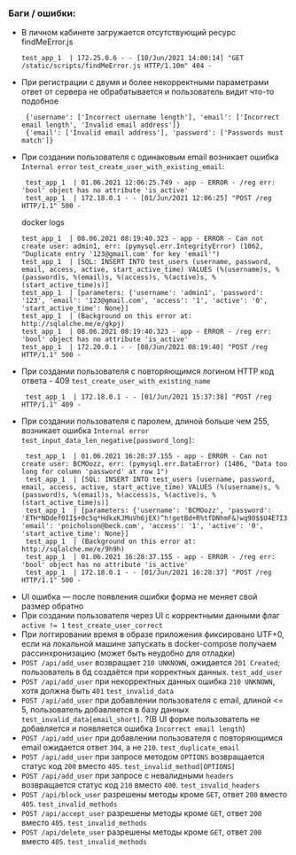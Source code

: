 ### Баги / ошибки:
 * В личном кабинете загружается отсутствующий ресурс findMeError.js
   ```
   test_app_1  | 172.25.0.6 - - [10/Jun/2021 14:00:14] "GET /static/scripts/findMeError.js HTTP/1.10m" 404 -
   ```
 * При регистрации с двумя и более некорректными параметрами ответ от сервера не обрабатывается и пользователь видит что-то подобное 
   ```    
    {'username': ['Incorrect username length'], 'email': ['Incorrect email length', 'Invalid email address']}
    {'email': ['Invalid email address'], 'password': ['Passwords must match']}
   ```
 * При создании пользователя с одинаковым email возникает ошибка `Internal error` `test_create_user_with_existing_email`:
   ```
    test_app_1  | 01.06.2021 12:06:25.749 - app - ERROR - /reg err: 'bool' object has no attribute 'is_active'
    test_app_1  | 172.18.0.1 - - [01/Jun/2021 12:06:25] "POST /reg HTTP/1.1" 500 -
   ```
   docker logs
   ```
   test_app_1  | 08.06.2021 08:19:40.323 - app - ERROR - Can not create user: admin1, err: (pymysql.err.IntegrityError) (1062, "Duplicate entry '123@gmail.com' for key 'email'")
   test_app_1  | [SQL: INSERT INTO test_users (username, password, email, access, active, start_active_time) VALUES (%(username)s, %(password)s, %(email)s, %(access)s, %(active)s, %(start_active_time)s)]
   test_app_1  | [parameters: {'username': 'admin1', 'password': '123', 'email': '123@gmail.com', 'access': '1', 'active': '0', 'start_active_time': None}]
   test_app_1  | (Background on this error at: http://sqlalche.me/e/gkpj)
   test_app_1  | 08.06.2021 08:19:40.323 - app - ERROR - /reg err: 'bool' object has no attribute 'is_active'
   test_app_1  | 172.20.0.1 - - [08/Jun/2021 08:19:40] "POST /reg HTTP/1.1" 500 -
   ```
 * При создании пользователя с повторяющимся логином HTTP код ответа - 409 `test_create_user_with_existing_name`
   ```
    test_app_1  | 172.18.0.1 - - [01/Jun/2021 15:37:38] "POST /reg HTTP/1.1" 409 -
   ```
 * При создании пользователя с паролем, длиной больше чем 255, возникает ошибка `Internal error` `test_input_data_len_negative[password_long]`:
   ```
    test_app_1  | 01.06.2021 16:28:37.155 - app - ERROR - Can not create user: BCMOozz, err: (pymysql.err.DataError) (1406, "Data too long for column 'password' at row 1")
    test_app_1  | [SQL: INSERT INTO test_users (username, password, email, access, active, start_active_time) VALUES (%(username)s, %(password)s, %(email)s, %(access)s, %(active)s, %(start_active_time)s)]
    test_app_1  | [parameters: {'username': 'BCMOozz', 'password': 'ETH*NDdef0II$+0c5q*HdkxKJMuVh6jEX)^h!getBd+R%tfDNhmF&)wq90$$U4E7I3528x5RgCjDYR@^7R)4WnX24i_k$Ao%H6KDt7_yA7KhgA(hcUk_nJzOqC0fFxJ+y@swWmY5AnqwZSBG4Pu9EXocwa_2Yc1Lh*8TA#nf$&^V@B@V$hFIxgk4P_rw6&C8iq!Ch4y^uQ&tCBgxNj4V)BbgJ&ceh3x%N!F9N#2Zgc3189J4tcM_RgzADFvgH(B+', 'email': 'pnicholson@beck.com', 'access': '1', 'active': '0', 'start_active_time': None}]
    test_app_1  | (Background on this error at: http://sqlalche.me/e/9h9h)
    test_app_1  | 01.06.2021 16:28:37.155 - app - ERROR - /reg err: 'bool' object has no attribute 'is_active'
    test_app_1  | 172.18.0.1 - - [01/Jun/2021 16:28:37] "POST /reg HTTP/1.1" 500 -
   ```
 * UI ошибка — после появления ошибки форма не меняет свой размер обратно
 * При создании пользователя через UI с корректными данными флаг `active != 1` `test_create_user_correct`
 * При логгировании время в образе приложения фиксировано UTF+0, если на локальной машине запускать в docker-compose получаем рассинхронизацию (может быть неудобно для отладки)
 * `POST /api/add_user` возвращает `210 UNKNOWN`, ожидается `201 Created`; пользователь в бд создаётся при корректных данных. `test_add_user` 
 * `POST /api/add_user` при некорректных данных ошибка `210 UNKNOWN`, хотя должна быть `401` `test_invalid_data`
 * `POST /api/add_user` при добавлении пользователя с email, длиной <= 5, пользователь добавляется в базу данных `test_invalid_data[email_short]`. ?(В UI форме пользователь не добавляется и появляется ошибка `Incorrect email length`)
 * `POST /api/add_user` при добавлении пользователя с повторяющимся email ожидается ответ `304`, а не `210`. `test_duplicate_email`
 * `POST /api/add_user` при запросе методом `OPTIONS` возвращается статус код `200` вместо `405`. `test_invalid_method[OPTIONS]`
 * `POST /api/add_user` при запросе с невалидными `headers` возвращается статус код `210` вместо `400`. `test_invalid_headers`
 * `POST /api/block_user` разрешены методы кроме `GET`, ответ `200` вместо `405`. `test_invalid_methods`
 * `POST /api/accept_user` разрешены методы кроме `GET`, ответ `200` вместо `405`. `test_invalid_methods`
 * `POST /api/delete_user` разрешены методы кроме `GET`, ответ `200` вместо `405`. `test_invalid_methods`
